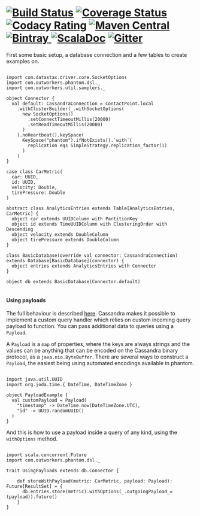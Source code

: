 [![Build Status](https://travis-ci.org/outworkers/phantom.svg?branch=develop)](https://travis-ci.org/outworkers/phantom?branch=develop) [![Coverage Status](https://coveralls.io/repos/github/outworkers/phantom/badge.svg?branch=develop)](https://coveralls.io/github/outworkers/phantom?branch=develop)  [![Codacy Rating](https://api.codacy.com/project/badge/grade/25bee222a7d142ff8151e6ceb39151b4)](https://www.codacy.com/app/flavian/phantom_2) [![Maven Central](https://maven-badges.herokuapp.com/maven-central/com.outworkers/phantom-dsl_2.11/badge.svg)](https://maven-badges.herokuapp.com/maven-central/com.outworkers/phantom-dsl_2.11) [![Bintray](https://api.bintray.com/packages/outworkers/oss-releases/phantom-dsl/images/download.svg) ](https://bintray.com/outworkers/oss-releases/phantom-dsl/_latestVersion) [![ScalaDoc](http://javadoc-badge.appspot.com/com.outworkers/phantom-dsl_2.11.svg?label=scaladoc)](http://javadoc-badge.appspot.com/com.outworkers/phantom-dsl_2.11) [![Gitter](https://badges.gitter.im/Join%20Chat.svg)](https://gitter.im/outworkers/phantom?utm_source=badge&utm_medium=badge&utm_campaign=pr-badge&utm_content=badge)
======================================

First some basic setup, a database connection and a few tables to create examples on.

```tut:silent

import com.datastax.driver.core.SocketOptions
import com.outworkers.phantom.dsl._
import com.outworkers.util.samplers._

object Connector {
  val default: CassandraConnection = ContactPoint.local
    .withClusterBuilder(_.withSocketOptions(
      new SocketOptions()
        .setConnectTimeoutMillis(20000)
        .setReadTimeoutMillis(20000)
      )
    ).noHeartbeat().keySpace(
      KeySpace("phantom").ifNotExists().`with`(
        replication eqs SimpleStrategy.replication_factor(1)
      )
    )
}

case class CarMetric(
  car: UUID,
  id: UUID,
  velocity: Double,
  tirePressure: Double
)

abstract class AnalyticsEntries extends Table[AnalyticsEntries, CarMetric] {
  object car extends UUIDColumn with PartitionKey
  object id extends TimeUUIDColumn with ClusteringOrder with Descending
  object velocity extends DoubleColumn
  object tirePressure extends DoubleColumn
}

class BasicDatabase(override val connector: CassandraConnection) extends Database[BasicDatabase](connector) {
  object entries extends AnalyticsEntries with Connector
}

object db extends BasicDatabase(Connector.default)


```


#### Using payloads

The full behaviour is described [here](https://docs.datastax.com/en/developer/java-driver/3.6/manual/custom_payloads/).
Cassandra makes it possible to implement a custom query handler which relies on custom incoming query payload to function.
You can pass additional data to queries using a `Payload`.


A `Payload` is a `map` of properties, where the keys are always strings and the values can be anything that can be encoded
on the Cassandra binary protocol, as a `java.nio.ByteBuffer`. There are several ways to construct a `Payload`, the easiest
being using automated encodings available in phantom.

```tut:silent

import java.util.UUID
import org.joda.time.{ DateTime, DateTimeZone }

object PayloadExample {
  val customPayload = Payload(
    "timestamp" -> DateTime.now(DateTimeZone.UTC),
    "id" -> UUID.randomUUID()
  )
}

```

And this is how to use a payload inside a query of any kind, using the `withOptions` method.

```tut:silent

import scala.concurrent.Future
import com.outworkers.phantom.dsl._

trait UsingPayloads extends db.Connector {

    def storeWithPayload(metric: CarMetric, payload: Payload): Future[ResultSet] = {
      db.entries.store(metric).withOptions(_.outgoingPayload_=(payload)).future()
    }
}
```